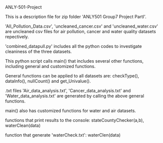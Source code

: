 ANLY-501-Project

This is a description file for zip folder 'ANLY501 Group7 Project PartI'.



'All_Pollution_Data.csv', 'uncleaned_cancer.csv' and 'uncleaned_water.csv' are uncleaned csv files for air pollution, cancer and water quality datasets repectively. 



'combined_datapull.py' includes all the python codes to investigate cleaniness of the three datasets.



This python script calls main() that includes several other functions, including general and customized functions. 



General functions can be applied to all datasets are: checkType(), dataInfo(), nullCount() and get_Univalue().

.txt files 'Air_data_analysis.txt', 'Cancer_data_analysis.txt' and 'Water_data_analysis.txt' are generated by calling the above general functions. 



main() also has customized functions for water and air datasets.

functions that print results to the console: stateCountyChecker(a,b), waterClean(data)

function that generate 'waterCheck.txt': waterClen(data)




